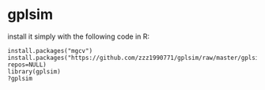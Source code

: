 # gplsim

install it simply with the following code in R:
```
install.packages("mgcv")
install.packages("https://github.com/zzz1990771/gplsim/raw/master/gplsim_0.1.0.tar.gz", repos=NULL)
library(gplsim)
?gplsim
```
